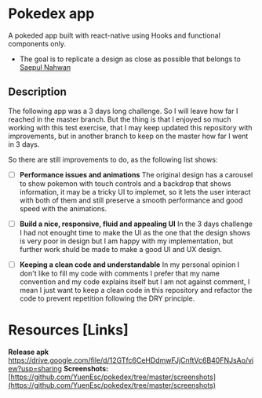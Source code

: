 
# Pokedex app
A pokeded app built with react-native using Hooks and functional components only.
 - The goal is to replicate a design as close as possible that belongs to  [Saepul Nahwan](https://dribbble.com/saepulnahwan23)

## Description

The following app was a 3 days long challenge. So I will leave how far I reached in the master branch. But the thing is that I enjoyed so much working with this test exercise, that I may keep updated this repository with improvements, but in another branch to keep on the master how far I went in 3 days.

So there are still improvements to do, as the following list shows:

 - [ ] **Performance issues and animations** 
The original design has a carousel to show pokemon with touch controls and a backdrop that shows information, it may be a tricky  UI to implemet, so it lets the user interact with both of them and still preserve a smooth performance and good speed with the animations.
 - [ ] **Build a nice, responsive, fluid and appealing UI** 
In the 3 days challenge I had not enought time to make the UI as the one that the design shows is very poor in design but I am happy with my implementation, but further work shuld be made to make a good UI and UX design.
 - [ ] **Keeping a clean code and understandable** 
In my personal opinion I don't like to fill my code with comments I prefer that my name convention and my code explains itself but I am not against comment, I mean I just want to keep a clean code in this repository and refactor the code to prevent repetition following the DRY principle.




# Resources [Links]

**Release apk** 
https://drive.google.com/file/d/12GTfc6CeHDdmwFJjCnftVc6B40FNJsAo/view?usp=sharing
**Screenshots:**
[https://github.com/YuenEsc/pokedex/tree/master/screenshots](https://github.com/YuenEsc/pokedex/tree/master/screenshots)
